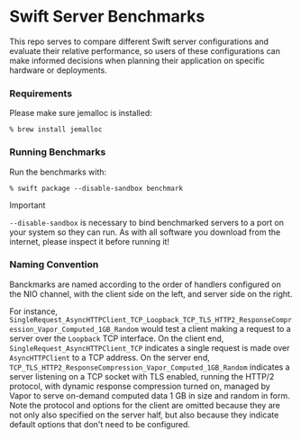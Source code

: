 # Swift Server Benchmarks

This repo serves to compare different Swift server configurations and evaluate their relative performance, so users of these configurations can make informed decisions when planning their application on specific hardware or deployments.

### Requirements

Please make sure jemalloc is installed:
```
% brew install jemalloc
```

### Running Benchmarks

Run the benchmarks with:
```
% swift package --disable-sandbox benchmark
```

> [!IMPORTANT]
> `--disable-sandbox` is necessary to bind benchmarked servers to a port on your system so they can run. As with all software you download from the internet, please inspect it before running it!

### Naming Convention

Banckmarks are named according to the order of handlers configured on the NIO channel, with the client side on the left, and server side on the right.

For instance, `SingleRequest_AsyncHTTPClient_TCP_Loopback_TCP_TLS_HTTP2_ResponseCompression_Vapor_Computed_1GB_Random` would test a client making a request to a server over the `Loopback` TCP interface. On the client end, `SingleRequest_AsyncHTTPClient_TCP` indicates a single request is made over `AsyncHTTPClient` to a TCP address. On the server end, `TCP_TLS_HTTP2_ResponseCompression_Vapor_Computed_1GB_Random` indicates a server listening on a TCP socket with TLS enabled, running the HTTP/2 protocol, with dynamic response compression turned on, managed by Vapor to serve on-demand computed data 1 GB in size and random in form. Note the protocol and options for the client are omitted because they are not only also specified on the server half, but also because they indicate default options that don't need to be configured.
